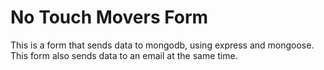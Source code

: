 # No Touch Movers Form

This is a form that sends data to mongodb, using express and mongoose. This form also sends data to an email at the same time.
